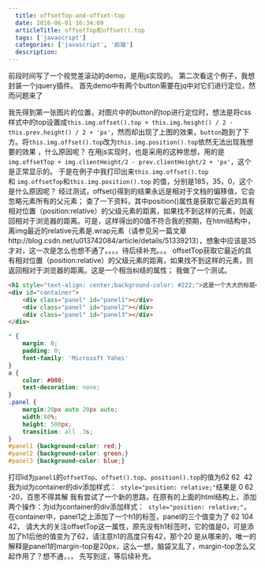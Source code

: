 ```yaml
---
  title: offsetTop-and-offset-top
  date: 2016-06-01 16:34:09
  articleTitle: offsetTop和offset().top
  tags: ['javascript']
  categories: ['javascript', '前端']
  description:
---
```



前段时间写了一个视觉差滚动的demo，是用js实现的。
第二次看这个例子，我想封装一个jquery插件。
首先demo中有两个button需要在jq中对它们进行定位，然而问题来了

我先得到第一张图片的位置，对图片中的button的top进行定位时，想法是将css样式中的top设置成`this.img.offset().top + this.img.height() / 2 - this.prev.height() / 2 + 'px'`，然而却出现了上图的效果，`button`跑到了下方。将`this.img.offset().top`改为`this.img.position().top`依然无法出现我想要的效果 ，什么原因呢？
在用js实现时，也是采用的这种思想，用的是`img.offsetTop + img.clientHeight/2 - prev.clientHeight/2 + 'px'`，这个是正常显示的。
于是在例子中我打印出来`this.img.offset().top `和 `img.offsetTop`和`this.img.position().top` 的值，分别是185，35，0，这个 是什么原因呢？
经过测试，offset()得到的结果永远是相对于文档的偏移值，它会忽略元素所有的父元素；
查了一下资料，其中position()属性是获取它最近的具有相对位置（position:relative）的父级元素的距离，如果找不到这样的元素，则返回相对于浏览器的距离。可是，这样得出的0值不符合我的预期，在html结构中，离img最近的relative元素是.wrap元素（请参见另一篇文章http://blog.csdn.net/u013742084/article/details/51339213），想象中应该是35才对，这一次是怎么也想不通了。。。。待后续补充。。。
offsetTop获取它最近的具有相对位置（position:relative）的父级元素的距离，如果找不到这样的元素，则返回相对于浏览器的距离。这是一个相当纠结的属性；
我做了一个测试。

```html
<h1 style="text-align: center;background-color: #222;">这是一个大大的标题</h1>
<div id="container">
    <div class="panel" id="panel1"></div>
    <div class="panel" id="panel2"></div>
    <div class="panel" id="panel3"></div>
</div>
```

```css
* {
    margin: 0;
    padding: 0;
    font-family: 'Microsoft Yahei'
}
a {
    color: #000;
    text-decoration: none;
}
.panel {
    margin:20px auto 20px auto;
    width:80%;
    height: 500px;
    transition: all .3s;
}
#panel1 {background-color: red;}
#panel2 {background-color: green;}
#panel3 {background-color: blue;}
```

打印id为`panel1`的`offsetTop`、`offset().top`、`position().top`的值为62 62  42
我为id为container的div添加样式：  `style="position: relative;"`结果是 0 62 -20，百思不得其解
我有尝试了一个新的思路，在原有的上面的html结构上，添加两个操作：为id为container的div添加样式：  `style="position: relative;"`，在container中，panel1之上添加了一个h1的标签，panel的三个值变为了 62 104 42，
请大大的关注offsetTop这一属性，原先没有h1标签时，它的值是0，可是添加了h1后他的值变为了62，请注意h1的高度只有42，那个20 是从哪来的，唯一的解释是panel1的margin-top是20px，这么一想，脑袋又乱了，margin-top怎么又起作用了？想不通，，，
先写到这，等后续补充。




